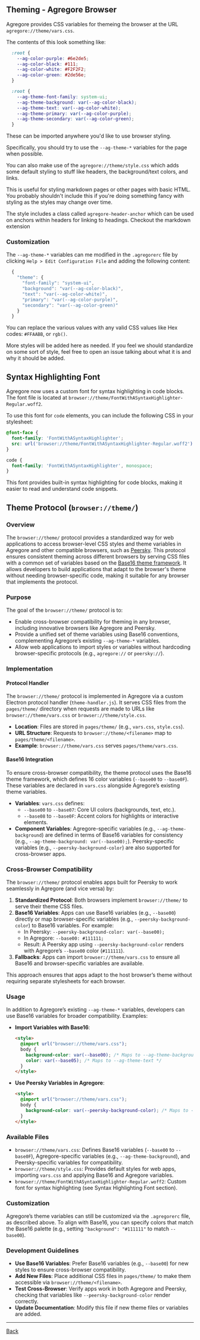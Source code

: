 ## Theming - Agregore Browser

Agregore provides CSS variables for themeing the browser at the URL `agregore://theme/vars.css`.

The contents of this look something like:

```css
  :root {
    --ag-color-purple: #6e2de5;
    --ag-color-black: #111;
    --ag-color-white: #F2F2F2;
    --ag-color-green: #2de56e;
  }

  :root {
    --ag-theme-font-family: system-ui;
    --ag-theme-background: var(--ag-color-black);
    --ag-theme-text: var(--ag-color-white);
    --ag-theme-primary: var(--ag-color-purple);
    --ag-theme-secondary: var(--ag-color-green);
  }
```

These can be imported anywhere you'd like to use browser styling.

Specifically, you should try to use the `--ag-theme-*` variables for the page when possible.

You can also make use of the `agregore://theme/style.css` which adds some default styling to stuff like headers, the background/text colors, and links.

This is useful for styling markdown pages or other pages with basic HTML. You probably shouldn't include this if you're doing something fancy with styling as the styles may change over time.

The style includes a class called `agregore-header-anchor` which can be used on anchors within headers for linking to headings. Checkout the markdown extension

### Customization

The `--ag-theme-*` variables can me modified in the `.agregorerc` file by clicking `Help > Edit Configuration File` and adding the following content:

```javascript
  {
    "theme": {
      "font-family": "system-ui",
      "background": "var(--ag-color-black)",
      "text": "var(--ag-color-white)",
      "primary": "var(--ag-color-purple)",
      "secondary": "var(--ag-color-green)"
    }
  }
```

You can replace the various values with any valid CSS values like Hex codes: `#FFAABB`, or `rgb()`.

More styles will be added here as needed. If you feel we should standardize on some sort of style, feel free to open an issue talking about what it is and why it should be added.

## Syntax Highlighting Font

Agregore now uses a custom font for syntax highlighting in code blocks. The font file is located at `browser://theme/FontWithASyntaxHighlighter-Regular.woff2`.

To use this font for `code` elements, you can include the following CSS in your stylesheet:

```css
@font-face {
  font-family: 'FontWithASyntaxHighlighter';
  src: url('browser://theme/FontWithASyntaxHighlighter-Regular.woff2') format('woff2');
}

code {
  font-family: 'FontWithASyntaxHighlighter', monospace;
}
```

This font provides built-in syntax highlighting for code blocks, making it easier to read and understand code snippets.

## Theme Protocol (`browser://theme/`)

### Overview

The `browser://theme/` protocol provides a standardized way for web applications to access browser-level CSS styles and theme variables in Agregore and other compatible browsers, such as [Peersky](https://peersky.p2plabs.xyz/). This protocol ensures consistent theming across different browsers by serving CSS files with a common set of variables based on the [Base16 theme framework](https://github.com/chriskempson/base16). It allows developers to build applications that adapt to the browser's theme without needing browser-specific code, making it suitable for any browser that implements the protocol.

### Purpose

The goal of the `browser://theme/` protocol is to:

- Enable cross-browser compatibility for theming in any browser, including innovative browsers like Agregore and Peersky.
- Provide a unified set of theme variables using Base16 conventions, complementing Agregore’s existing `--ag-theme-*` variables.
- Allow web applications to import styles or variables without hardcoding browser-specific protocols (e.g., `agregore://` or `peersky://`).

### Implementation

#### Protocol Handler

The `browser://theme/` protocol is implemented in Agregore via a custom Electron protocol handler (`theme-handler.js`). It serves CSS files from the `pages/theme/` directory when requests are made to URLs like `browser://theme/vars.css` or `browser://theme/style.css`.

- **Location**: Files are stored in `pages/theme/` (e.g., `vars.css`, `style.css`).
- **URL Structure**: Requests to `browser://theme/<filename>` map to `pages/theme/<filename>`.
- **Example**: `browser://theme/vars.css` serves `pages/theme/vars.css`.

#### Base16 Integration

To ensure cross-browser compatibility, the theme protocol uses the Base16 theme framework, which defines 16 color variables (`--base00` to `--base0F`). These variables are declared in `vars.css` alongside Agregore’s existing theme variables.

- **Variables**: `vars.css` defines:
  - `--base00` to `--base07`: Core UI colors (backgrounds, text, etc.).
  - `--base08` to `--base0F`: Accent colors for highlights or interactive elements.
- **Component Variables**: Agregore-specific variables (e.g., `--ag-theme-background`) are defined in terms of Base16 variables for consistency (e.g., `--ag-theme-background: var(--base00);`). Peersky-specific variables (e.g., `--peersky-background-color`) are also supported for cross-browser apps.

### Cross-Browser Compatibility

The `browser://theme/` protocol enables apps built for Peersky to work seamlessly in Agregore (and vice versa) by:

1. **Standardized Protocol**: Both browsers implement `browser://theme/` to serve their theme CSS files.
2. **Base16 Variables**: Apps can use Base16 variables (e.g., `--base00`) directly or map browser-specific variables (e.g., `--peersky-background-color`) to Base16 variables. For example:
   - In Peersky: `--peersky-background-color: var(--base00);`
   - In Agregore: `--base00: #111111;`
   - Result: A Peersky app using `--peersky-background-color` renders with Agregore’s `--base00` color (`#111111`).
3. **Fallbacks**: Apps can import `browser://theme/vars.css` to ensure all Base16 and browser-specific variables are available.

This approach ensures that apps adapt to the host browser’s theme without requiring separate stylesheets for each browser.

### Usage

In addition to Agregore’s existing `--ag-theme-*` variables, developers can use Base16 variables for broader compatibility. Examples:

- **Import Variables with Base16**:
  ```html
  <style>
    @import url("browser://theme/vars.css");
    body {
      background-color: var(--base00); /* Maps to --ag-theme-background */
      color: var(--base05); /* Maps to --ag-theme-text */
    }
  </style>
  ```

- **Use Peersky Variables in Agregore**:
  ```html
  <style>
    @import url("browser://theme/vars.css");
    body {
      background-color: var(--peersky-background-color); /* Maps to --base00 in Agregore */
    }
  </style>
  ```

### Available Files

- `browser://theme/vars.css`: Defines Base16 variables (`--base00` to `--base0F`), Agregore-specific variables (e.g., `--ag-theme-background`), and Peersky-specific variables for compatibility.
- `browser://theme/style.css`: Provides default styles for web apps, importing `vars.css` and applying Base16 and Agregore variables.
- `browser://theme/FontWithASyntaxHighlighter-Regular.woff2`: Custom font for syntax highlighting (see Syntax Highlighting Font section).

### Customization

Agregore’s theme variables can still be customized via the `.agregorerc` file, as described above. To align with Base16, you can specify colors that match the Base16 palette (e.g., setting `"background": "#111111"` to match `--base00`).

### Development Guidelines

- **Use Base16 Variables**: Prefer Base16 variables (e.g., `--base00`) for new styles to ensure cross-browser compatibility.
- **Add New Files**: Place additional CSS files in `pages/theme/` to make them accessible via `browser://theme/<filename>`.
- **Test Cross-Browser**: Verify apps work in both Agregore and Peersky, checking that variables like `--peersky-background-color` render correctly.
- **Update Documentation**: Modify this file if new theme files or variables are added.

---

[Back](/)
